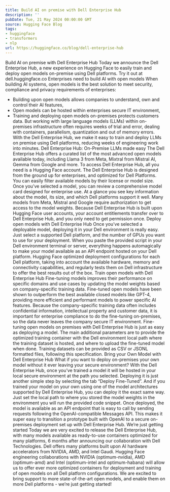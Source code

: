 ```yaml
---
title: Build AI on premise with Dell Enterprise Hub
description: ''
pubDate: Tue, 21 May 2024 00:00:00 GMT
source: Hugging Face Blog
tags:
- huggingface
- transformers
- nlp
url: https://huggingface.co/blog/dell-enterprise-hub
---
```


Build AI on premise with Dell Enterprise Hub
Today we announce the Dell Enterprise Hub, a new experience on Hugging Face to easily train and deploy open models on-premise using Dell platforms.
Try it out at dell.huggingface.co
Enterprises need to build AI with open models
When building AI systems, open models is the best solution to meet security, compliance and privacy requirements of enterprises:
- Building upon open models allows companies to understand, own and control their AI features,
- Open models can be hosted within enterprises secure IT environment,
- Training and deploying open models on-premises protects customers data.
But working with large language models (LLMs) within on-premises infrastructure often requires weeks of trial and error, dealing with containers, parallelism, quantization and out of memory errors.
With the Dell Enterprise Hub, we make it easy to train and deploy LLMs on premise using Dell platforms, reducing weeks of engineering work into minutes.
Dell Enterprise Hub: On-Premise LLMs made easy
The Dell Enterprise Hub offers a curated list of the most advanced open models available today, including Llama 3 from Meta, Mixtral from Mistral AI, Gemma from Google and more.
To access Dell Enterprise Hub, all you need is a Hugging Face account.
The Dell Enterprise Hub is designed from the ground up for enterprises, and optimized for Dell Platforms.
You can easily filter available models by their license or model size.
Once you’ve selected a model, you can review a comprehensive model card designed for enterprise use. At a glance you see key information about the model, its size, and which Dell platforms support it well.
Many models from Meta, Mistral and Google require authorization to get access to the model weights. Because Dell Enterprise Hub is built upon Hugging Face user accounts, your account entitlements transfer over to Dell Enterprise Hub, and you only need to get permission once.
Deploy open models with Dell Enterprise Hub
Once you’ve selected a deployable model, deploying it in your Dell environment is really easy. Just select a supported Dell platform, and the number of GPUs you want to use for your deployment.
When you paste the provided script in your Dell environment terminal or server, everything happens automagically to make your model available as an API endpoint hosted on your Dell platform. Hugging Face optimized deployment configurations for each Dell platform, taking into account the available hardware, memory and connectivity capabilities, and regularly tests them on Dell infrastructure to offer the best results out of the box.
Train open models with Dell Enterprise Hub
Fine-tuning models improves their performance on specific domains and use cases by updating the model weights based on company-specific training data. Fine-tuned open models have been shown to outperform the best available closed models like GPT-4, providing more efficient and performant models to power specific AI features. Because the company-specific training data often includes confidential information, intellectual property and customer data, it is important for enterprise compliance to do the fine-tuning on-premises, so the data never leaves the company secure IT environment.
Fine-tuning open models on premises with Dell Enterprise Hub is just as easy as deploying a model. The main additional parameters are to provide the optimized training container with the Dell environment local path where the training dataset is hosted, and where to upload the fine-tuned model when done. Training datasets can be provided as CSV or JSONL formatted files, following this specification.
Bring your Own Model with Dell Enterprise Hub
What if you want to deploy on-premises your own model without it ever leaving your secure environment?
With the Dell Enterprise Hub, once you’ve trained a model it will be hosted in your local secure environment at the path you selected. Deploying it is just another simple step by selecting the tab “Deploy Fine-Tuned”.
And if you trained your model on your own using one of the model architectures supported by Dell Enterprise Hub, you can deploy it the exact same way.
Just set the local path to where you stored the model weights in the environment you will run the provided code snippet.
Once deployed, the model is available as an API endpoint that is easy to call by sending requests following the OpenAI-compatible Messages API. This makes it super easy to transition a prototype built with OpenAI to a secure on-premises deployment set up with Dell Enterprise Hub.
We’re just getting started
Today we are very excited to release the Dell Enterprise Hub, with many models available as ready-to-use containers optimized for many platforms, 6 months after announcing our collaboration with Dell Technologies.
Dell offers many platforms built upon AI hardware accelerators from NVIDIA, AMD, and Intel Gaudi. Hugging Face engineering collaborations with NVIDIA (optimum-nvidia), AMD (optimum-amd) and Intel (optimum-intel and optimum-habana) will allow us to offer ever more optimized containers for deployment and training of open models on all Dell platform configurations. We are excited to bring support to more state-of-the-art open models, and enable them on more Dell platforms - we’re just getting started!